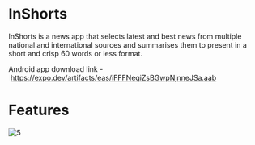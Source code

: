 # InShorts
InShorts is a news app that selects latest and best news from multiple national and international sources and summarises them to present in a short and crisp 60 words or less format.

Android app download link - https://expo.dev/artifacts/eas/iFFFNeqiZsBGwpNjnneJSa.aab

# Features
![5](https://user-images.githubusercontent.com/69580700/200688493-e257f533-0582-45ab-b482-903ea4532a18.png)
